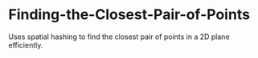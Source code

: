 # Finding-the-Closest-Pair-of-Points
Uses spatial hashing to find the closest pair of points in a 2D plane efficiently.
